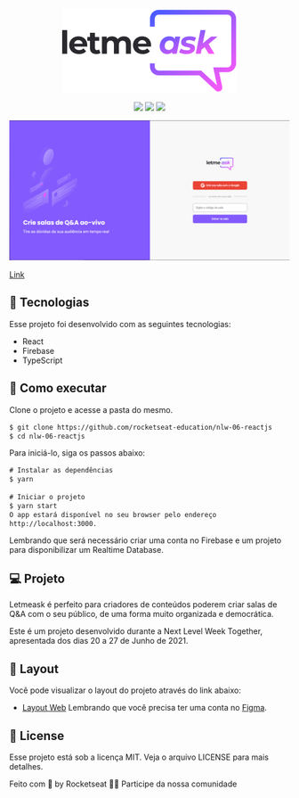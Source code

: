 <p align="center">
  <img src="https://github.com/PedroHenriqueFernandes/letmeask/blob/main/src/assets/images/logo.svg" />
</p>

<p align="center"> 
  <img src="https://camo.githubusercontent.com/817ba52ec6ada583ac3dd92266ed934824b85a06c027cdb85526fda41f4c6d64/68747470733a2f2f696d672e736869656c64732e696f2f7374617469632f76313f6c6162656c3d4e4c57266d6573736167653d303626636f6c6f723d383235374535266c6162656c436f6c6f723d303030303030">
  <img src="https://camo.githubusercontent.com/44c6816fb8a9ba2852c6d1dc8f38260a88912099e85ac5da22c66cffa9d74bd1/68747470733a2f2f696d672e736869656c64732e696f2f6769746875622f73746172732f726f636b6574736561742d656475636174696f6e2f6e6c772d30362d72656163746a733f6c6162656c3d7374617273266d6573736167653d4d495426636f6c6f723d383235374535266c6162656c436f6c6f723d303030303030">
  <img src="https://camo.githubusercontent.com/45d862ef64a7b27d57a2c0f741e005d2664bf4099a4fa4a7af23a7483f3f4376/68747470733a2f2f696d672e736869656c64732e696f2f7374617469632f76313f6c6162656c3d6c6963656e7365266d6573736167653d4d495426636f6c6f723d383235374535266c6162656c436f6c6f723d303030303030">
</p>

<p align="center">
  <img src="https://github.com/PedroHenriqueFernandes/letmeask/blob/main/src/assets/images/screenshot.png" />
</p>

[Link](https://letmeask-pedrofernandes.web.app "Link do site")

<h2>🧪 Tecnologias</h2>
Esse projeto foi desenvolvido com as seguintes tecnologias:

* React
* Firebase
* TypeScript
  
<h2>🚀 Como executar</h2>
Clone o projeto e acesse a pasta do mesmo.

```
$ git clone https://github.com/rocketseat-education/nlw-06-reactjs
$ cd nlw-06-reactjs
```

Para iniciá-lo, siga os passos abaixo:

```
# Instalar as dependências
$ yarn

# Iniciar o projeto
$ yarn start
O app estará disponível no seu browser pelo endereço http://localhost:3000.
```

Lembrando que será necessário criar uma conta no Firebase e um projeto para disponibilizar um Realtime Database.

<h2>💻 Projeto</h2>
Letmeask é perfeito para criadores de conteúdos poderem criar salas de Q&A com o seu público, de uma forma muito organizada e democrática.

Este é um projeto desenvolvido durante a Next Level Week Together, apresentada dos dias 20 a 27 de Junho de 2021.

<h2>🔖 Layout</h2>
Você pode visualizar o layout do projeto através do link abaixo:

* [Layout Web](https://www.figma.com/file/u0BQK8rCf2KgzcukdRRCWh/Letmeask/duplicate?node-id=0%3A1 "Layout Web") 
Lembrando que você precisa ter uma conta no [Figma](https://www.figma.com "Figma").

<h2>📝 License</h2>
Esse projeto está sob a licença MIT. Veja o arquivo LICENSE para mais detalhes.

Feito com 💜 by Rocketseat 👋🏻 Participe da nossa comunidade
